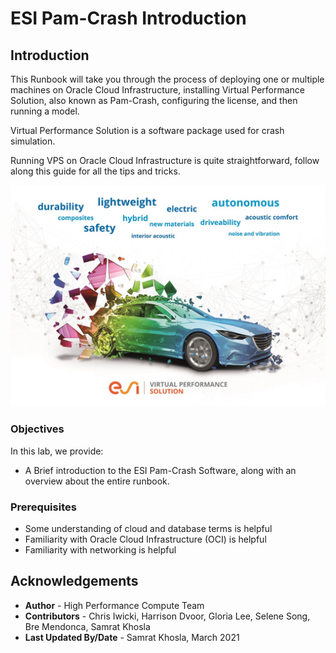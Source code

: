 # ESI Pam-Crash Introduction

## Introduction

This Runbook will take you through the process of deploying one or multiple machines on Oracle Cloud Infrastructure, installing Virtual Performance Solution, also known as Pam-Crash, configuring the license, and then running a model.

Virtual Performance Solution is a software package used for crash simulation.

Running VPS on Oracle Cloud Infrastructure is quite straightforward, follow along this guide for all the tips and tricks.


![](images/esi2.jpg " ")


### Objectives

In this lab, we provide: 
* A Brief introduction to the ESI Pam-Crash Software, along with an overview about the entire runbook.

### Prerequisites

* Some understanding of cloud and database terms is helpful
* Familiarity with Oracle Cloud Infrastructure (OCI) is helpful
* Familiarity with networking is helpful



## Acknowledgements

* **Author** - High Performance Compute Team
* **Contributors** -  Chris Iwicki, Harrison Dvoor, Gloria Lee, Selene Song, Bre Mendonca, Samrat Khosla
* **Last Updated By/Date** - Samrat Khosla, March 2021


